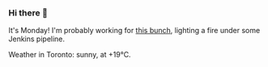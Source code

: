 ### Hi there :wave:

It's Monday! I'm probably working for [this bunch](https://github.com/kohofinancial), lighting a fire under some Jenkins pipeline.

Weather in Toronto: sunny, at +19°C.
